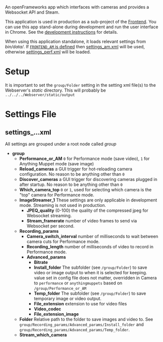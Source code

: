 An openFrameworks app which interfaces with cameras and provides a Websocket API and Steam.

This application is used in production as a sub-project of the [Frontend](../Frontend/). You can use this app stand-alone during development and run the user interface in Chrome. See the [development instructions](../Development.md) for details.

When using this application standalone, it loads relevant settings from _bin/data/_. If [`FRONTEND_AM` is defined](src/CameraApp.h#L23) then [settings_am.xml](bin/data/settings_am.xml) will be used, otherwise [settings_perf.xml](bin/data/settings_perf.xml) will be loaded.

# Setup

It is important to set the `group/Folder` setting in the setting xml file(s) to the Webserver's _static_ directory. This will probably be `../../../Webserver/static/output`

# Settings File

## settings_...xml

All settings are grouped under a root node called _group_

* **group**
  - **Performance_or_AM** `0` for Performance mode (save video), `1` for Anything Muppet mode (save image)
  - **Reload_cameras** a GUI trigger for hot-reloading camera configuration. No reason to be anything other than `0`
  - **Discover_cameras** a GUI trigger for discovering cameras plugged in after startup. No reason to be anything other than `0`
  - **Which_camera_top** `0` or `1`, used for selecting which camera is the "top" camera for Performance mode.
  - **ImageStreamer_1** These settings are only applicable in development mode. Streaming is not used in production.
    * **JPEQ_quality** (0-100) the quality of the compressed jpeg for Websocket streaming.
    * **Stream_framerate** number of video frames to send via Websocket per second.
  - **Recording_params**
    * **Camera_switch_interval** number of milliseconds to wait between camera cuts for Performance mode.
    * **Recording_length** number of milliseconds of video to record in Performance mode.
    * **Advanced_params**
      - **Bitrate**
      - **Install_folder** The subfolder (see `/group/Folder`) to save video or image output to when it is selected for keeping. value set in config file does not matter, overridden in Camera to `performance` or `anythingmuppets` based on `/group/Performance_or_AM`
      - **Temp_folder** The subfolder (see `/group/Folder`) to save temporary image or video output.
      - **File_extension** extension to use for video files
      - **Video_codec**
      - **File_extension_image**
  - **Folder** Relative path to the folder to save images and video to. See `group/Recording_params/Advanced_params/Install_folder` and `group/Recording_params/Advanced_params/Temp_folder`.
  - **Stream_which_camera**
